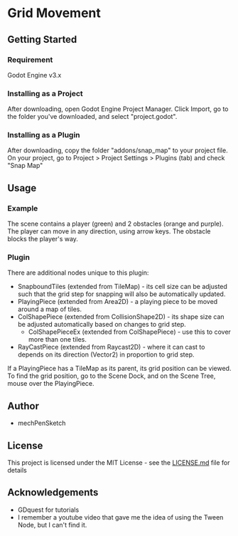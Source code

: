 # Grid Movement

## Getting Started

### Requirement
Godot Engine v3.x

### Installing as a Project
After downloading, open Godot Engine Project Manager. Click Import, go to the folder you've downloaded, and select "project.godot".

### Installing as a Plugin
After downloading, copy the folder "addons/snap_map" to your project file. On your project, go to Project > Project Settings > Plugins (tab) and check "Snap Map"

## Usage

### Example
The scene contains a player (green) and 2 obstacles (orange and purple). The player can move in any direction, using arrow keys. The obstacle blocks the player's way.

### Plugin
There are additional nodes unique to this plugin:
* SnapboundTiles (extended from TileMap) - its cell size can be adjusted such that the grid step for snapping will also be automatically updated.
* PlayingPiece (extended from Area2D) - a playing piece to be moved around a map of tiles.
* ColShapePiece (extended from CollisionShape2D) - its shape size can be adjusted automatically based on changes to grid step.
  * ColShapePieceEx (extended from ColShapePiece) - use this to cover more than one tiles.
* RayCastPiece (extended from Raycast2D) - where it can cast to depends on its direction (Vector2) in proportion to grid step.

If a PlayingPiece has a TileMap as its parent, its grid position can be viewed. To find the grid position, go to the Scene Dock, and on the Scene Tree, mouse over the PlayingPiece.

## Author
* mechPenSketch

## License
This project is licensed under the MIT License - see the [LICENSE.md](LICENSE.md) file for details

## Acknowledgements
* GDquest for tutorials
* I remember a youtube video that gave me the idea of using the Tween Node, but I can't find it.
